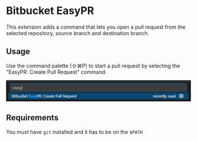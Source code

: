 # Bitbucket EasyPR

This extension adds a command that lets you open a pull request from the selected repository, source branch and destination branch. 

## Usage
Use the command palette (⇧⌘P) to start a pull request by selecting the "EasyPR: Create Pull Request" command.

![create a pr from vscode](https://github.com/luizgununes/BitbucketEasyPR/blob/main/assets/example.png)

## Requirements
You must have `git` installed and it has to be on the `$PATH`